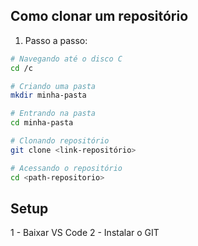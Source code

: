 ## Como clonar um repositório 

1. Passo a passo: 

```bash
# Navegando até o disco C
cd /c

# Criando uma pasta
mkdir minha-pasta

# Entrando na pasta 
cd minha-pasta 

# Clonando repositório
git clone <link-repositório>

# Acessando o repositório
cd <path-repositorio>
```
## Setup 

1 - Baixar VS Code 
2 - Instalar o GIT 

